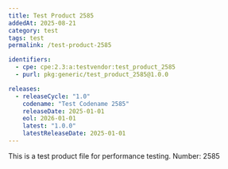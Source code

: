 ```yaml
---
title: Test Product 2585
addedAt: 2025-08-21
category: test
tags: test
permalink: /test-product-2585

identifiers:
  - cpe: cpe:2.3:a:testvendor:test_product_2585
  - purl: pkg:generic/test_product_2585@1.0.0

releases:
  - releaseCycle: "1.0"
    codename: "Test Codename 2585"
    releaseDate: 2025-01-01
    eol: 2026-01-01
    latest: "1.0.0"
    latestReleaseDate: 2025-01-01
---
```


This is a test product file for performance testing. Number: 2585

